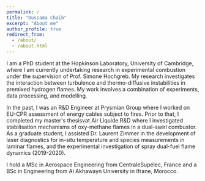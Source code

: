```yaml
---
permalink: /
title: "Oussama Chaib"
excerpt: "About me"
author_profile: true
redirect_from: 
  - /about/
  - /about.html
---
```


I am a PhD student at the Hopkinson Laboratory, University of Cambridge, where I am currently undertaking research in experimental combustion under the supervision of Prof. Simone Hochgreb. My research investigates the interaction between turbulence and thermo-diffusive instabilities in premixed hydrogen flames. My work involves a combination of experiments, data processing, and modelling.

In the past, I was an R&D Engineer at Prysmian Group where I worked on EU-CPR assessment of energy cables subject to fires. Prior to that, I completed my master's thesisvat Air Liquide R&D where I investigated stabilisation mechanisms of oxy-methane flames in a dual-swirl combustor. As a graduate student, I assisted Dr. Laurent Zimmer in the development of laser diagnostics for in-situ temperature and species measurements in laminar flames, and the experimental investigation of spray dual-fuel flame dynamics (2019-2020).

I hold a MSc in Aerospace Engineering from CentraleSupélec, France and a BSc in Engineering from Al Akhawayn University in Ifrane, Morocco.